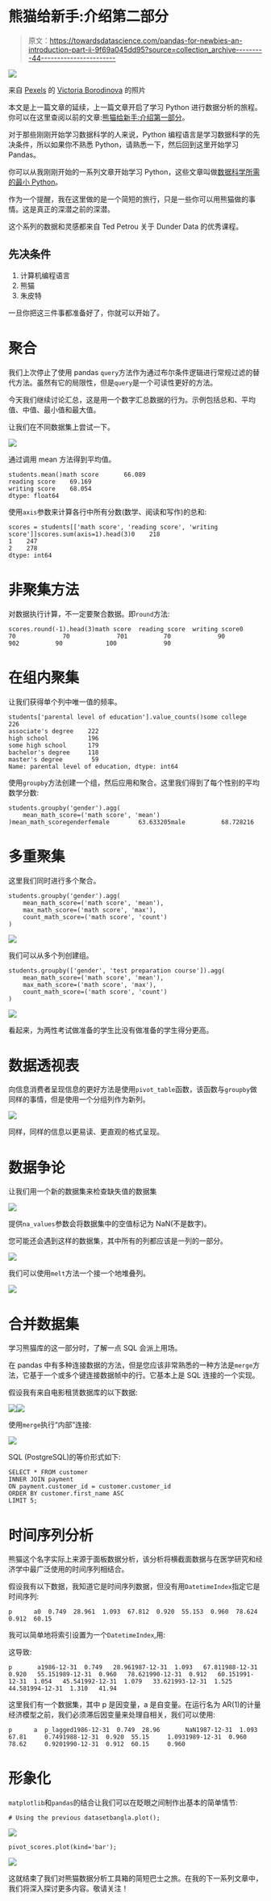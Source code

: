 # 熊猫给新手:介绍第二部分

> 原文：<https://towardsdatascience.com/pandas-for-newbies-an-introduction-part-ii-9f69a045dd95?source=collection_archive---------44----------------------->

![](img/409011da5789a12eef60ff0be30e2419.png)

来自 [Pexels](https://www.pexels.com/photo/baby-on-fur-rug-1648375/?utm_content=attributionCopyText&utm_medium=referral&utm_source=pexels) 的 [Victoria Borodinova](https://www.pexels.com/@victoria-borodinova-392079?utm_content=attributionCopyText&utm_medium=referral&utm_source=pexels) 的照片

本文是上一篇文章的延续，上一篇文章开启了学习 Python 进行数据分析的旅程。你可以在这里查阅以前的文章:[熊猫给新手:介绍第一部分](https://medium.com/@sammylee_30865/pandas-for-newbies-an-introduction-part-i-8246f14efcca?source=friends_link&sk=24fe0749f95dd638af21d60578da78d5)。

对于那些刚刚开始学习数据科学的人来说，Python 编程语言是学习数据科学的先决条件，所以如果你不熟悉 Python，请熟悉一下，然后回到这里开始学习 Pandas。

你可以从我刚刚开始的一系列文章开始学习 Python，这些文章叫做[数据科学所需的最小 Python](https://medium.com/@sammylee_30865/minimal-python-required-for-data-science-part-i-b61e2baf56f9?source=friends_link&sk=d0a1c226244327b092bf208d4ed3d728)。

作为一个提醒，我在这里做的是一个简短的旅行，只是一些你可以用熊猫做的事情。这是真正的深潜之前的深潜。

这个系列的数据和灵感都来自 Ted Petrou 关于 Dunder Data 的优秀课程。

## 先决条件

1.  计算机编程语言
2.  熊猫
3.  朱皮特

一旦你把这三件事都准备好了，你就可以开始了。

# 聚合

我们上次停止了使用 pandas `query`方法作为通过布尔条件逻辑进行常规过滤的替代方法。虽然有它的局限性，但是`query`是一个可读性更好的方法。

今天我们继续讨论汇总，这是用一个数字汇总数据的行为。示例包括总和、平均值、中值、最小值和最大值。

让我们在不同数据集上尝试一下。

![](img/689b5c77e5972df172fa7204f03e482f.png)

通过调用 mean 方法得到平均值。

```
students.mean()math score       66.089
reading score    69.169
writing score    68.054
dtype: float64
```

使用`axis`参数来计算各行中所有分数(数学、阅读和写作)的总和:

```
scores = students[['math score', 'reading score', 'writing score']]scores.sum(axis=1).head(3)0    218
1    247
2    278
dtype: int64
```

# 非聚集方法

对数据执行计算，不一定要聚合数据。即`round`方法:

```
scores.round(-1).head(3)math score  reading score  writing score0          70             70             701          70             90             902          90            100             90
```

# 在组内聚集

让我们获得单个列中唯一值的频率。

```
students['parental level of education'].value_counts()some college          226
associate's degree    222
high school           196
some high school      179
bachelor's degree     118
master's degree        59
Name: parental level of education, dtype: int64
```

使用`groupby`方法创建一个组，然后应用和聚合。这里我们得到了每个性别的平均数学分数:

```
students.groupby('gender').agg(
    mean_math_score=('math score', 'mean')
)mean_math_scoregenderfemale        63.633205male          68.728216
```

# 多重聚集

这里我们同时进行多个聚合。

```
students.groupby('gender').agg(
    mean_math_score=('math score', 'mean'),
    max_math_score=('math score', 'max'),
    count_math_score=('math score', 'count')
)
```

![](img/0a7bb28f3719fe5234fd8120c1586bf7.png)

我们可以从多个列创建组。

```
students.groupby(['gender', 'test preparation course']).agg(
    mean_math_score=('math score', 'mean'),
    max_math_score=('math score', 'max'),
    count_math_score=('math score', 'count')
)
```

![](img/ac8be2d11e237ef7ad7ac14686cbe6bc.png)

看起来，为两性考试做准备的学生比没有做准备的学生得分更高。

# 数据透视表

向信息消费者呈现信息的更好方法是使用`pivot_table`函数，该函数与`groupby`做同样的事情，但是使用一个分组列作为新列。

![](img/b8dbaef1dea9134dd1b07adeff1acc15.png)

同样，同样的信息以更易读、更直观的格式呈现。

# 数据争论

让我们用一个新的数据集来检查缺失值的数据集

![](img/1a1bef4b2691d9434b59caa5b651427a.png)

提供`na_values`参数会将数据集中的空值标记为 NaN(不是数字)。

您可能还会遇到这样的数据集，其中所有的列都应该是一列的一部分。

![](img/649248a9e30286241fd6a804ae426925.png)

我们可以使用`melt`方法一个接一个地堆叠列。

![](img/440dbf0d9aa7573b2d9a4db74049e8d8.png)

# 合并数据集

学习熊猫库的这一部分时，了解一点 SQL 会派上用场。

在 pandas 中有多种连接数据的方法，但是您应该非常熟悉的一种方法是`merge`方法，它基于一个或多个键连接数据帧中的行。它基本上是 SQL 连接的一个实现。

假设我有来自电影租赁数据库的以下数据:

![](img/6f30be2d4e10660e39b21a13ab6efed7.png)![](img/aed766558e21c7c51b8fee3baa2f72e2.png)

使用`merge`执行“内部”连接:

![](img/63c83c8937a00e13851977a9a3ead6a9.png)

SQL (PostgreSQL)的等价形式如下:

```
SELECT * FROM customer
INNER JOIN payment 
ON payment.customer_id = customer.customer_id
ORDER BY customer.first_name ASC
LIMIT 5;
```

# 时间序列分析

熊猫这个名字实际上来源于面板数据分析，该分析将横截面数据与在医学研究和经济学中最广泛使用的时间序列相结合。

假设我有以下数据，我知道它是时间序列数据，但没有用`DatetimeIndex`指定它是时间序列:

```
p      a0  0.749  28.961  1.093  67.812  0.920  55.153  0.960  78.624  0.912  60.15
```

我可以简单地将索引设置为一个`DatetimeIndex`,用:

这导致:

```
p       a1986-12-31  0.749   28.961987-12-31  1.093   67.811988-12-31  0.920   55.151989-12-31  0.960   78.621990-12-31  0.912   60.151991-12-31  1.054   45.541992-12-31  1.079   33.621993-12-31  1.525   44.581994-12-31  1.310   41.94
```

这里我们有一个数据集，其中 p 是因变量，a 是自变量。在运行名为 AR(1)的计量经济模型之前，我们必须滞后因变量来处理自相关，我们可以使用:

```
p      a  p_lagged1986-12-31  0.749  28.96       NaN1987-12-31  1.093  67.81     0.7491988-12-31  0.920  55.15     1.0931989-12-31  0.960  78.62     0.9201990-12-31  0.912  60.15     0.960
```

# 形象化

`matplotlib`和`pandas`的结合让我们可以在眨眼之间制作出基本的简单情节:

```
# Using the previous datasetbangla.plot();
```

![](img/aaf2a8928ec88592679d4a7421fed953.png)

```
pivot_scores.plot(kind='bar');
```

![](img/082b6a53418f39edf1c9450ce23686f1.png)

这就结束了我们对熊猫数据分析工具箱的简短巴士之旅。在我的下一系列文章中，我们将深入探讨更多内容。敬请关注！